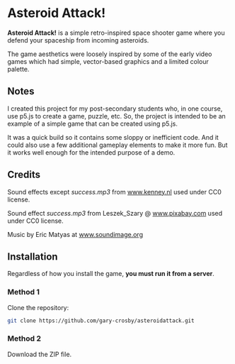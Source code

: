 # Asteroid Attack!

**Asteroid Attack!** is a simple retro-inspired space shooter game where you defend your spaceship from incoming asteroids.

The game aesthetics were loosely inspired by some of the early video games which had simple, vector-based graphics and a limited colour palette.

## Notes

I created this project for my post-secondary students who, in one course, use p5.js to create a game, puzzle, etc. So, the project is intended to be an example of a simple game that can be created using p5.js.

It was a quick build so it contains some sloppy or inefficient code. And it could also use a few additional gameplay elements to make it more fun. But it works well enough for the intended purpose of a demo.


## Credits

Sound effects except _success.mp3_ from www.kenney.nl used under CC0 license.

Sound effect _success.mp3_ from Leszek_Szary @ www.pixabay.com used under CC0 license.

Music by Eric Matyas at www.soundimage.org 


## Installation

Regardless of how you install the game, **you must run it from a server**.

### Method 1
Clone the repository:
   ```bash
   git clone https://github.com/gary-crosby/asteroidattack.git
```
   
### Method 2
Download the ZIP file.
